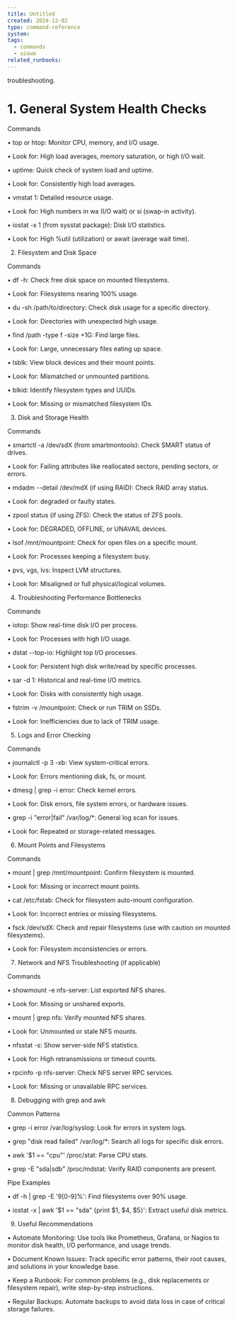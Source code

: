 ```yaml
---
title: Untitled
created: 2024-12-02
type: command-reference
system: 
tags:
  - commands
  - uiowa
related_runbooks:
---
```

troubleshooting.

  

# 1. General System Health Checks

  

Commands

  

• top or htop: Monitor CPU, memory, and I/O usage.

• Look for: High load averages, memory saturation, or high I/O wait.

• uptime: Quick check of system load and uptime.

• Look for: Consistently high load averages.

• vmstat 1: Detailed resource usage.

• Look for: High numbers in wa (I/O wait) or si (swap-in activity).

• iostat -x 1 (from sysstat package): Disk I/O statistics.

• Look for: High %util (utilization) or await (average wait time).

  

2. Filesystem and Disk Space

  

Commands

  

• df -h: Check free disk space on mounted filesystems.

• Look for: Filesystems nearing 100% usage.

• du -sh /path/to/directory: Check disk usage for a specific directory.

• Look for: Directories with unexpected high usage.

• find /path -type f -size +1G: Find large files.

• Look for: Large, unnecessary files eating up space.

• lsblk: View block devices and their mount points.

• Look for: Mismatched or unmounted partitions.

• blkid: Identify filesystem types and UUIDs.

• Look for: Missing or mismatched filesystem IDs.

  

3. Disk and Storage Health

  

Commands

  

• smartctl -a /dev/sdX (from smartmontools): Check SMART status of drives.

• Look for: Failing attributes like reallocated sectors, pending sectors, or errors.

• mdadm --detail /dev/mdX (if using RAID): Check RAID array status.

• Look for: degraded or faulty states.

• zpool status (if using ZFS): Check the status of ZFS pools.

• Look for: DEGRADED, OFFLINE, or UNAVAIL devices.

• lsof /mnt/mountpoint: Check for open files on a specific mount.

• Look for: Processes keeping a filesystem busy.

• pvs, vgs, lvs: Inspect LVM structures.

• Look for: Misaligned or full physical/logical volumes.

  

4. Troubleshooting Performance Bottlenecks

  

Commands

  

• iotop: Show real-time disk I/O per process.

• Look for: Processes with high I/O usage.

• dstat --top-io: Highlight top I/O processes.

• Look for: Persistent high disk write/read by specific processes.

• sar -d 1: Historical and real-time I/O metrics.

• Look for: Disks with consistently high usage.

• fstrim -v /mountpoint: Check or run TRIM on SSDs.

• Look for: Inefficiencies due to lack of TRIM usage.

  

5. Logs and Error Checking

  

Commands

  

• journalctl -p 3 -xb: View system-critical errors.

• Look for: Errors mentioning disk, fs, or mount.

• dmesg | grep -i error: Check kernel errors.

• Look for: Disk errors, file system errors, or hardware issues.

• grep -i "error|fail" /var/log/*: General log scan for issues.

• Look for: Repeated or storage-related messages.

  

6. Mount Points and Filesystems

  

Commands

  

• mount | grep /mnt/mountpoint: Confirm filesystem is mounted.

• Look for: Missing or incorrect mount points.

• cat /etc/fstab: Check for filesystem auto-mount configuration.

• Look for: Incorrect entries or missing filesystems.

• fsck /dev/sdX: Check and repair filesystems (use with caution on mounted filesystems).

• Look for: Filesystem inconsistencies or errors.

  

7. Network and NFS Troubleshooting (if applicable)

  

Commands

  

• showmount -e nfs-server: List exported NFS shares.

• Look for: Missing or unshared exports.

• mount | grep nfs: Verify mounted NFS shares.

• Look for: Unmounted or stale NFS mounts.

• nfsstat -s: Show server-side NFS statistics.

• Look for: High retransmissions or timeout counts.

• rpcinfo -p nfs-server: Check NFS server RPC services.

• Look for: Missing or unavailable RPC services.

  

8. Debugging with grep and awk

  

Common Patterns

  

• grep -i error /var/log/syslog: Look for errors in system logs.

• grep "disk read failed" /var/log/*: Search all logs for specific disk errors.

• awk '$1 == "cpu"' /proc/stat: Parse CPU stats.

• grep -E "sda|sdb" /proc/mdstat: Verify RAID components are present.

  

Pipe Examples

  

• df -h | grep -E '9[0-9]%': Find filesystems over 90% usage.

• iostat -x | awk '$1 == "sda" {print $1, $4, $5}': Extract useful disk metrics.

  

9. Useful Recommendations

  

• Automate Monitoring: Use tools like Prometheus, Grafana, or Nagios to monitor disk health, I/O performance, and usage trends.

• Document Known Issues: Track specific error patterns, their root causes, and solutions in your knowledge base.

• Keep a Runbook: For common problems (e.g., disk replacements or filesystem repair), write step-by-step instructions.

• Regular Backups: Automate backups to avoid data loss in case of critical storage failures.